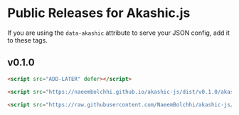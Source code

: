 # Public Releases for Akashic.js
If you are using the `data-akashic` attribute to serve your JSON config, add it to these tags.

## v0.1.0

```html
<script src="ADD-LATER" defer></script>
```

```html
<script src="https://naeembolchhi.github.io/akashic-js/dist/v0.1.0/akashic.min.js" defer></script>
```

```html
<script src="https://raw.githubusercontent.com/NaeemBolchhi/akashic-js/refs/heads/main/dist/v0.1.0/akashic.min.js" defer></script>
```
